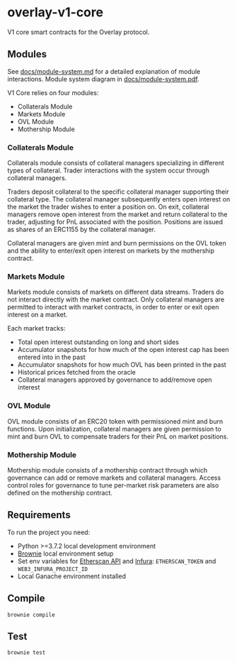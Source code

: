 # overlay-v1-core

V1 core smart contracts for the Overlay protocol.


## Modules

See [docs/module-system.md](docs/module-system.md) for a detailed explanation of module interactions. Module system diagram in [docs/module-system.pdf](docs/module-system.pdf).

V1 Core relies on four modules:

- Collaterals Module
- Markets Module
- OVL Module
- Mothership Module


### Collaterals Module

Collaterals module consists of collateral managers specializing in different types of collateral. Trader interactions with the system occur through collateral managers.

Traders deposit collateral to the specific collateral manager supporting their collateral type. The collateral manager subsequently enters open interest on the market the trader wishes to enter a position on. On exit, collateral managers remove open interest from the market and return collateral to the trader, adjusting for PnL associated with the position. Positions are issued as shares of an ERC1155 by the collateral manager.

Collateral managers are given mint and burn permissions on the OVL token and the ability to enter/exit open interest on markets by the mothership contract.


### Markets Module

Markets module consists of markets on different data streams. Traders do not interact directly with the market contract. Only collateral managers are permitted to interact with market contracts, in order to enter or exit open interest on a market.

Each market tracks:

- Total open interest outstanding on long and short sides
- Accumulator snapshots for how much of the open interest cap has been entered into in the past
- Accumulator snapshots for how much OVL has been printed in the past
- Historical prices fetched from the oracle
- Collateral managers approved by governance to add/remove open interest


### OVL Module

OVL module consists of an ERC20 token with permissioned mint and burn functions. Upon initialization, collateral managers are given permission to mint and burn OVL to compensate traders for their PnL on market positions.


### Mothership Module

Mothership module consists of a mothership contract through which governance can add or remove markets and collateral managers. Access control roles for governance to tune per-market risk parameters are also defined on the mothership contract.



## Requirements

To run the project you need:

- Python >=3.7.2 local development environment
- [Brownie](https://github.com/eth-brownie/brownie) local environment setup
- Set env variables for [Etherscan API](https://etherscan.io/apis) and [Infura](https://eth-brownie.readthedocs.io/en/stable/network-management.html?highlight=infura%20environment#using-infura): `ETHERSCAN_TOKEN` and `WEB3_INFURA_PROJECT_ID`
- Local Ganache environment installed


## Compile

```
brownie compile
```


## Test

```
brownie test
```
